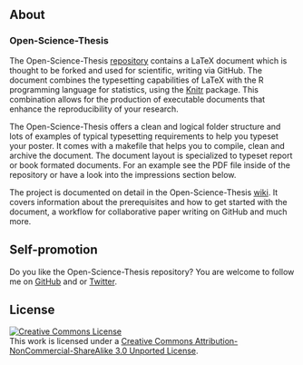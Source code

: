 ## About

### Open-Science-Thesis

The Open-Science-Thesis
[repository](https://github.com/cpfaff/Open-Science-Thesis) contains a LaTeX
document which is thought to be forked and used for scientific, writing via
GitHub. The document combines the typesetting capabilities of LaTeX with the R
programming language for statistics, using the [Knitr](http://yihui.name/knitr/)
package. This combination allows for the production of executable documents that
enhance the reproducibility of your research.

The Open-Science-Thesis offers a clean and logical folder structure and lots of
examples of typical typesetting requirements to help you typeset your poster. It
comes with a makefile that helps you to compile, clean and archive the document.
The document layout is specialized to typeset report or book formated documents.
For an example see the PDF file inside of the repository or have a look into the
impressions section below.

The project is documented on detail in the Open-Science-Thesis
[wiki](https://github.com/cpfaff/Open-Science-Thesis/wiki). It covers information
about the prerequisites and how to get started with the document, a workflow for
collaborative paper writing on GitHub and much more.

## Self-promotion

Do you like the Open-Science-Thesis repository? You are welcome
to follow me on [GitHub](https://github.com/cpfaff) and or
[Twitter](http://twitter.com/ctpfaff).

## License

<a rel="license" href="http://creativecommons.org/licenses/by-nc-sa/3.0/"><img alt="Creative Commons License" style="border-width:0" src="http://i.creativecommons.org/l/by-nc-sa/3.0/88x31.png" /></a><br />This work is licensed under a <a rel="license" href="http://creativecommons.org/licenses/by-nc-sa/3.0/">Creative Commons Attribution-NonCommercial-ShareAlike 3.0 Unported License</a>.
